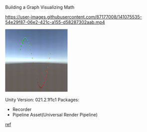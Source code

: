 Building a Graph Visualizing Math




https://user-images.githubusercontent.com/87177008/141075535-54e29f87-06e2-421c-a155-d58287302aab.mp4

</div>
<img src="Recordings/sin.gif" width=200px height=200px/>
</div>

Unity Version: 021.2.1f1c1
Packages:
- Recorder
- Pipeline Asset(Universal Render Pipeline)

[ref](https://catlikecoding.com/unity/tutorials/basics/building-a-graph/#3.1)
